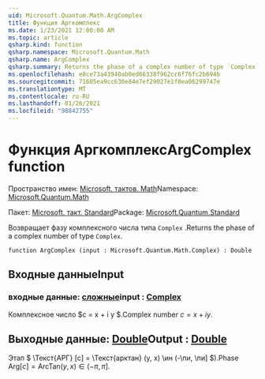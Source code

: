 ```yaml
---
uid: Microsoft.Quantum.Math.ArgComplex
title: Функция Аргкомплекс
ms.date: 1/23/2021 12:00:00 AM
ms.topic: article
qsharp.kind: function
qsharp.namespace: Microsoft.Quantum.Math
qsharp.name: ArgComplex
qsharp.summary: Returns the phase of a complex number of type `Complex`.
ms.openlocfilehash: e8ce73a43940ab0ed66338f962cc6f76fc2b694b
ms.sourcegitcommit: 71605ea9cc630e84e7ef29027e1f0ea06299747e
ms.translationtype: MT
ms.contentlocale: ru-RU
ms.lasthandoff: 01/26/2021
ms.locfileid: "98842755"
---
```

# <a name="argcomplex-function"></a><span data-ttu-id="00900-102">Функция Аргкомплекс</span><span class="sxs-lookup"><span data-stu-id="00900-102">ArgComplex function</span></span>

<span data-ttu-id="00900-103">Пространство имен: [Microsoft. тактов. Math](xref:Microsoft.Quantum.Math)</span><span class="sxs-lookup"><span data-stu-id="00900-103">Namespace: [Microsoft.Quantum.Math](xref:Microsoft.Quantum.Math)</span></span>

<span data-ttu-id="00900-104">Пакет: [Microsoft. такт. Standard](https://nuget.org/packages/Microsoft.Quantum.Standard)</span><span class="sxs-lookup"><span data-stu-id="00900-104">Package: [Microsoft.Quantum.Standard](https://nuget.org/packages/Microsoft.Quantum.Standard)</span></span>


<span data-ttu-id="00900-105">Возвращает фазу комплексного числа типа `Complex` .</span><span class="sxs-lookup"><span data-stu-id="00900-105">Returns the phase of a complex number of type `Complex`.</span></span>

```qsharp
function ArgComplex (input : Microsoft.Quantum.Math.Complex) : Double
```


## <a name="input"></a><span data-ttu-id="00900-106">Входные данные</span><span class="sxs-lookup"><span data-stu-id="00900-106">Input</span></span>

### <a name="input--complex"></a><span data-ttu-id="00900-107">входные данные: [сложные](xref:Microsoft.Quantum.Math.Complex)</span><span class="sxs-lookup"><span data-stu-id="00900-107">input : [Complex](xref:Microsoft.Quantum.Math.Complex)</span></span>

<span data-ttu-id="00900-108">Комплексное число $c = x + i y $.</span><span class="sxs-lookup"><span data-stu-id="00900-108">Complex number $c = x + i y$.</span></span>



## <a name="output--double"></a><span data-ttu-id="00900-109">Выходные данные: [Double](xref:microsoft.quantum.lang-ref.double)</span><span class="sxs-lookup"><span data-stu-id="00900-109">Output : [Double](xref:microsoft.quantum.lang-ref.double)</span></span>

<span data-ttu-id="00900-110">Этап $ \Текст{АРГ} [c] = \Текст{арктан} (y, x) \ин (-\пи, \пи] $).</span><span class="sxs-lookup"><span data-stu-id="00900-110">Phase $\text{Arg}[c] = \text{ArcTan}(y,x) \in (-\pi,\pi]$.</span></span>